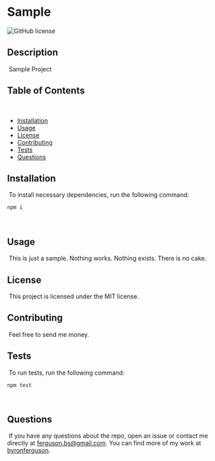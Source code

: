 # Sample
![GitHub license](https://img.shields.io/badge/license-MIT-brightgreen.svg)
​
## Description
​
Sample Project
​
## Table of Contents 
​
* [Installation](#installation)
​
* [Usage](#usage)
​
* [License](#license)
​
* [Contributing](#contributing)
​
* [Tests](#tests)
​
* [Questions](#questions)
​
## Installation
​
To install necessary dependencies, run the following command:
​
```
npm i
```
​
## Usage
​
This is just a sample. Nothing works. Nothing exists. There is no cake.
​
## License
​
This project is licensed under the MIT license.
  
## Contributing
​
Feel free to send me money.
​
## Tests
​
To run tests, run the following command:
​
```
npm test
```
​
## Questions
​
If you have any questions about the repo, open an issue or contact me directly at ferguson.bs@gmail.com. You can find more of my work at [byronferguson](https://github.com/byronferguson/).